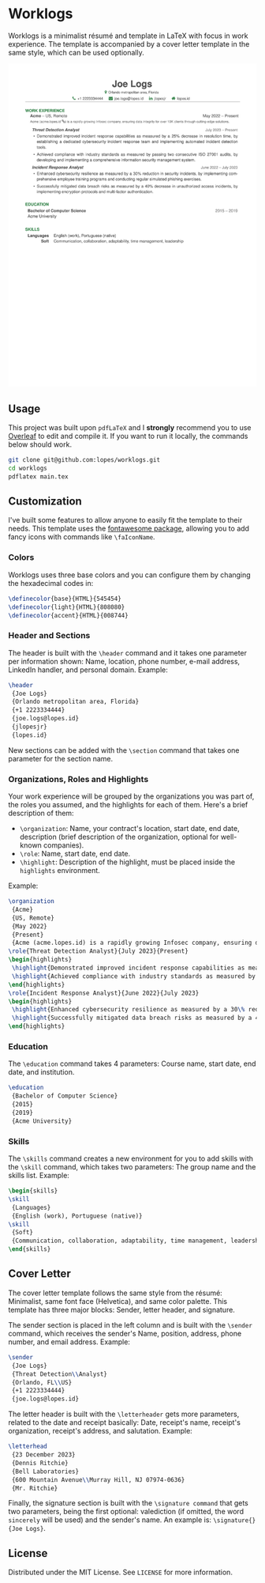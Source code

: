 # Worklogs
Worklogs is a minimalist résumé and template in LaTeX with focus in work experience.  The template is accompanied by a cover letter template in the same style, which can be used optionally.

![plot](./screenshot.png)


## Usage
This project was built upon `pdfLaTeX` and I **strongly** recommend you to use [Overleaf](https://www.overleaf.com/) to edit and compile it.  If you want to run it locally, the commands below should work.  

```sh
git clone git@github.com:lopes/worklogs.git
cd worklogs
pdflatex main.tex
```


## Customization
I've built some features to allow anyone to easily fit the template to their needs.  This template uses the [fontawesome package](https://ctan.org/pkg/fontawesome?lang=en), allowing you to add fancy icons with commands like `\faIconName`.

### Colors
Worklogs uses three base colors and you can configure them by changing the hexadecimal codes in:

```tex
\definecolor{base}{HTML}{545454}
\definecolor{light}{HTML}{808080}
\definecolor{accent}{HTML}{008744}
```

### Header and Sections
The header is built with the `\header` command and it takes one parameter per information shown: Name, location, phone number, e-mail address, LinkedIn handler, and personal domain.  Example:

```tex
\header
 {Joe Logs}
 {Orlando metropolitan area, Florida}
 {+1 2223334444}
 {joe.logs@lopes.id}
 {jlopesjr}
 {lopes.id}
```

New sections can be added with the `\section` command that takes one parameter for the section name.

### Organizations, Roles and Highlights
Your work experience will be grouped by the organizations you was part of, the roles you assumed, and the highlights for each of them.  Here's a brief description of them: 
- `\organization`: Name, your contract's location, start date, end date, description (brief description of the organization, optional for well-known companies).
- `\role`: Name, start date, end date.
- `\highlight`: Description of the highlight, must be placed inside the `highlights` environment.

Example:

```tex
\organization
 {Acme}
 {US, Remote}
 {May 2022}
 {Present}
 {Acme (acme.lopes.id) is a rapidly growing Infosec company, ensuring data ...}
\role{Threat Detection Analyst}{July 2023}{Present}
\begin{highlights}
 \highlight{Demonstrated improved incident response capabilities as measured by a 25\% ...}
 \highlight{Achieved compliance with industry standards as measured by passing two ...}
\end{highlights}
\role{Incident Response Analyst}{June 2022}{July 2023}
\begin{highlights}
 \highlight{Enhanced cybersecurity resilience as measured by a 30\% reduction ...}
 \highlight{Successfully mitigated data breach risks as measured by a 40\% ...}
\end{highlights}
```

### Education
The `\education` command takes 4 parameters: Course name, start date, end date, and institution.

```tex
\education
 {Bachelor of Computer Science}
 {2015}
 {2019}
 {Acme University}
```

### Skills
The `\skills` command creates a new environment for you to add skills with the `\skill` command, which takes two parameters: The group name and the skills list.  Example:

```tex
\begin{skills}
\skill
 {Languages}
 {English (work), Portuguese (native)}
\skill
 {Soft}
 {Communication, collaboration, adaptability, time management, leadership}
\end{skills}
```


## Cover Letter
The cover letter template follows the same style from the résumé: Minimalist, same font face (Helvetica), and same color palette.  This template has three major blocks: Sender, letter header, and signature.

The sender section is placed in the left column and is built with the `\sender` command, which receives the sender's Name, position, address, phone number, and email address.  Example:

```tex
\sender
 {Joe Logs}
 {Threat Detection\\Analyst}
 {Orlando, FL\\US}
 {+1 2223334444}
 {joe.logs@lopes.id}
```

The letter header is built with the `\letterheader` gets more parameters, related to the date and receipt basically: Date, receipt's name, receipt's organization, receipt's address, and salutation.  Example:

```tex
\letterhead
 {23 December 2023}
 {Dennis Ritchie}
 {Bell Laboratories}
 {600 Mountain Avenue\\Murray Hill, NJ 07974-0636}
 {Mr. Ritchie}
```

Finally, the signature section is built with the `\signature command` that gets two parameters, being the first optional: valediction (if omitted, the word `sincerely` will be used) and the sender's name.  An example is: `\signature{}{Joe Logs}`.

## License
Distributed under the MIT License. See `LICENSE` for more information.
